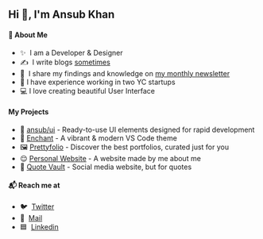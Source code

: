 ## Hi 👋, I'm Ansub Khan

#### 👾 About Me
- ✨ &nbsp;I am a Developer & Designer
- ✍️ &nbsp;I write blogs [sometimes](https://ansubkhan.com/blogs)
- 📝 &nbsp;I share my findings and knowledge on [my monthly newsletter](https://ansubkhan.com/newsletter)
- 🤡 I have experience working in two YC startups
- 💻 I love creating beautiful User Interface

#### My Projects
- 🎨 [ansub/ui](https://ui.ansub.co/) - Ready-to-use UI elements designed for rapid development
- 🎨 [Enchant](https://enchant.ansubkhan.com/) - A vibrant & modern VS Code theme
- 🖼 [Prettyfolio](https://prettyfolio.com/) - Discover the best portfolios, curated just for you
- 😌 [Personal Website](http://ansubkhan.com/) - A website made by me about me
- 💭 [Quote Vault](https://quote-vault.vercel.app) - Social media website, but for quotes

#### 📬 Reach me at
- 🐦 &nbsp;[Twitter](https://twitter.com/fedevitaledev/) <br/>
- 📧 &nbsp;[Mail](mailto:khanansub3@gmail.com) <br/>
- 🟦 &nbsp;[Linkedin](https://linkedin.com/in/ansub) <br/>
